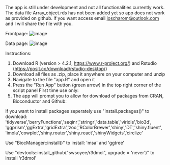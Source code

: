 The app is still under development and not all functionalities currently work.
The data file Array_object.rds has not been added yet so app does not work as provided on github. 
If you want access email joscharom@outlook.com and I will share the file with you.

Frontpage:
![image](https://github.com/JoschaRombach/Proteome-wide_map_of_membrane_binding/assets/153042844/9088bc27-9fad-4d97-ae31-1dba8ea0d637)


Data page:
![image](https://github.com/JoschaRombach/Proteome-wide_map_of_membrane_binding/assets/153042844/f8dec209-dfd1-4dd8-94b7-59d360c226ef)

Instructions:
1. Download R (version > 4.2.1, https://www.r-project.org/) and Rstudio (https://posit.co/download/rstudio-desktop/)
2. Download all files as .zip, place it anywhere on your computer and unzip
3. Navigate to the file "app.R" and open it
4. Press the "Run App" button (green arrow) in the top right corner of the script panel
First time use only:
5. The app will prompt you to allow for download of packages from CRAN, Bioconductor and Github:

If you want to install packages seperately use "install.packages()" to download:
'tidyverse','berryFunctions','seqinr','stringr','data.table','viridis','bio3d',
'ggprism','ggExtra','gridExtra','zoo','RColorBrewer','shiny','DT','shiny.fluent',
'imola','cowplot','shiny.router','shiny.react','shinyWidgets','circlize'

Use "BiocManager::install()" to install: 'msa' and 'ggtree'

Use "devtools::install_github("swsoyee/r3dmol", upgrade = 'never')" to install 'r3dmol'

